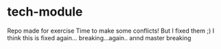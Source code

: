 # tech-module
Repo made for exercise
Time to make some conflicts!
But I fixed them ;)
I think this is fixed again...
breaking...again..
annd master breaking
